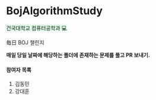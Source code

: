 # BojAlgorithmStudy

<span style ="background-color:#dcffe4"> 건국대학교 컴퓨터공학과 💻 </span>

毎日 BOJ 챌린지

**매일 당일 날짜에 해당하는 폴더에 존재하는 문제를 풀고 PR 보내기.**

#### 참여자 목록
1. 김동민
2. 강대훈